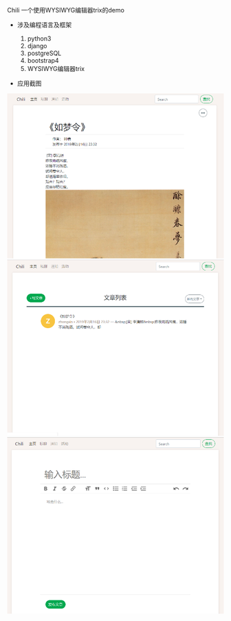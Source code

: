Chili
一个使用WYSIWYG编辑器trix的demo

* 涉及编程语言及框架
  1. python3
  2. django
  3. postgreSQL
  4. bootstrap4
  5. WYSIWYG编辑器trix

* 应用截图   
  
![截图1](./articles/static/articles/images/screenshot_001.png)
![截图1](./articles/static/articles/images/screenshot_002.png)
![截图1](./articles/static/articles/images/screenshot_003.png)
